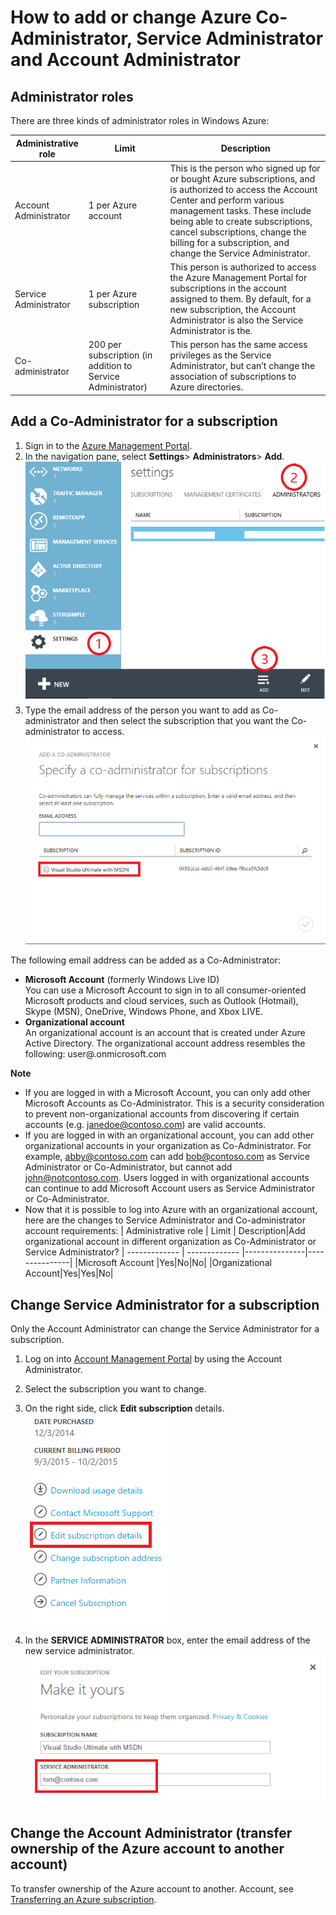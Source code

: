 # How to add or change Azure Co-Administrator, Service Administrator and Account Administrator
## Administrator roles

There are three kinds of administrator roles in Windows Azure:

| Administrative role   | Limit  | Description
| ------------- | ------------- |---------------|
|Account Administrator  | 1 per Azure account  |This is the person who signed up for or bought Azure subscriptions, and is authorized to access the Account Center and perform various management tasks. These include being able to create subscriptions, cancel subscriptions, change the billing for a subscription, and change the Service Administrator. 
| Service Administrator | 1 per Azure subscription  |This person is authorized to access the Azure Management Portal for subscriptions in the account assigned to them. By default, for a new subscription, the Account Administrator is also the Service Administrator is the.|
|Co-administrator|200 per subscription (in addition to Service Administrator)|This person has the same access privileges as the Service Administrator, but can’t change the association of subscriptions to Azure directories.|

## Add a Co-Administrator for a subscription
1. Sign in to the [Azure Management Portal](https://manage.windowsazure.com/).
2. In the navigation pane, select **Settings**> **Administrators**> **Add**. </br>![addcodmin](./Media/addcoadmin.png)
3. Type the email address of the person you want to add as Co-administrator and then select the subscription that you want the Co-administrator to access.</br> ![addcoadmin2](./Media/addcoadmin2.png)</br>

The following email address can be added as a Co-Administrator:

* **Microsoft Account** (formerly Windows Live ID) </br>
 You can use a Microsoft Account to sign in to all consumer-oriented Microsoft products and cloud services, such as Outlook (Hotmail), Skype (MSN), OneDrive, Windows Phone, and Xbox LIVE. 
* **Organizational account**</br>
 An organizational account is an account that is created under Azure Active Directory. The organizational account address resembles the following:
	user@<your domain>.onmicrosoft.com

**Note**
 * If you are logged in with a Microsoft Account, you can only add other Microsoft Accounts as Co-Administrator. This is a security consideration to prevent non-organizational accounts from discovering if certain accounts (e.g. janedoe@contoso.com) are valid accounts.
 * If you are logged in with an organizational account, you can add other organizational accounts in your organization as Co-Administrator. For example, abby@contoso.com can add bob@contoso.com as Service Administrator or Co-Administrator, but cannot add john@notcontoso.com. Users logged in with organizational accounts can continue to add Microsoft Account users as Service Administrator or Co-Administrator.
 * Now that it is possible to log into Azure with an organizational account, here are the changes to Service Administrator and Co-administrator account requirements: 
| Administrative role   | Limit  | Description|Add organizational account in different organization as Co-Administrator or Service Administrator? | ------------- | ------------- |---------------|---------------|
|Microsoft Account |Yes|No|No|
|Organizational Account|Yes|Yes|No|

## Change Service Administrator for a subscription
Only the Account Administrator can change the Service Administrator for a subscription. 

1. Log on into [Account Management Portal](https://account.windowsazure.com/subscriptions) by using the Account Administrator.
2. Select the subscription you want to change.
3. On the right side, click **Edit subscription** details. </br>
![editsub](./Media/editsub.png)

4. In the **SERVICE ADMINISTRATOR** box, enter the email address of the new service administrator. ![changeSA](./Media/changeSA.png)

## Change the Account Administrator (transfer ownership of the Azure account to another account)

To transfer ownership of the Azure account to another. Account, see [Transferring an Azure subscription](https://azure.microsoft.com/en-us/documentation/articles/billing-subscription-transfer/).
